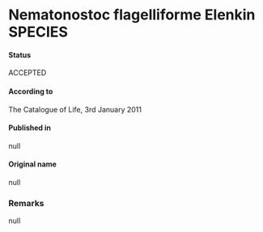 Nematonostoc flagelliforme Elenkin SPECIES
=======

#### Status
ACCEPTED

#### According to
The Catalogue of Life, 3rd January 2011

#### Published in
null

#### Original name
null

### Remarks
null